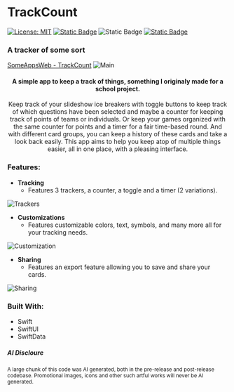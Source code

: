# TrackCount
[![License: MIT](https://img.shields.io/badge/License-MIT-yellow.svg)](https://opensource.org/licenses/MIT)
[![Static Badge](https://img.shields.io/badge/Made_with-Swift-%23F05138?style=flat)](https://github.com/swiftlang/swift)
![Static Badge](https://img.shields.io/badge/iOS-%3E%3D17-green?style=flat)
[![Static Badge](https://img.shields.io/badge/Available_on-TestFlight-blue?style=flat)](https://testflight.apple.com/join/P8fadwdF)


### A tracker of some sort
[SomeAppsWeb - TrackCount](https://somebud0180.github.io/SomeAppsWeb/trackcount.html)
![Main](https://github.com/user-attachments/assets/21433065-f69d-42e2-b63a-56585dcff6d7)
<h4 align="center">A simple app to keep a track of things, something I originaly made for a school project.</h4>

<p align="center">
Keep track of your slideshow ice breakers with toggle buttons to keep track of which questions have been selected and maybe a counter for keeping track of points of teams or individuals. Or keep your games organized with the same counter for points and a timer for a fair time-based round. And with different card groups, you can keep a history of these cards and take a look back easily. This app aims to help you keep atop of multiple things easier, all in one place, with a pleasing interface.
</p>

### Features:
- **Tracking**
  - Features 3 trackers, a counter, a toggle and a timer (2 variations).
  
![Trackers](https://github.com/user-attachments/assets/ad3a13aa-6430-457b-aa16-549fba94f876)


- **Customizations**
  - Features customizable colors, text, symbols, and many more all for your tracking needs.
    
![Customization](https://github.com/user-attachments/assets/4debf0a2-8c9b-4178-aeb3-f877847e35ec)


- **Sharing**
  - Features an export feature allowing you to save and share your cards.

![Sharing](https://github.com/user-attachments/assets/449468c2-2653-46bc-9219-4247900916e5)


### Built With:
- Swift
- SwiftUI
- SwiftData


##### AI Discloure
<sup>A large chunk of this code was AI generated, both in the pre-release and post-release codebase.
Promotional images, icons and other such artful works will never be AI generated.
</sup>
